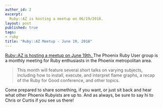 ```yaml
---
author_id: 2
excerpt:
  Ruby::AZ is hosting a meetup on 06/19/2018.
layout: post
published: true
tags:
- ruby
title: "Ruby::AZ Meetup - June 19, 2018"
---
```


<a href="https://www.meetup.com/Ruby-AZ/events/xfjpvpyxjbzb/">
  Ruby::AZ is hosting a meetup on June 19th.
</a>
The Phoenix Ruby User group is a monthly meeting for Ruby enthusiasts in the Phoenix metropolitan area.

<blockquote>
  This month will feature several short talks on varying subjects, including how to install, execute, and interpret flame graphs, a recap of the Ruby for Good conference, and other topics.
</blockquote>

Come prepared to share something, if you want, or just sit back and hear what other Phoenix Rubyists are up to. And as always, be sure to say hi to Chris or Curtis if you see us there!
